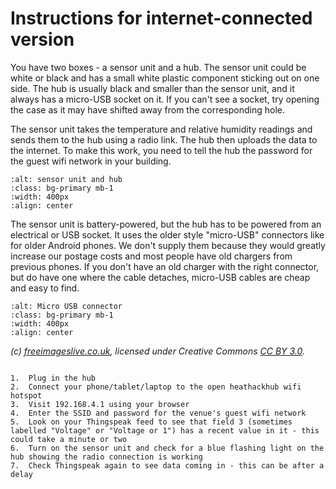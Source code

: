 # Instructions for internet-connected version

You have two boxes - a sensor unit and a hub.  The sensor unit could be white or black and has a small white plastic component sticking out on one side. The hub is usually black and smaller than the sensor unit, and it always has a micro-USB socket on it.  If you can't see a socket, try opening the case as it may have shifted away from the corresponding hole. 

The sensor unit takes the temperature and relative humidity readings and sends them to the hub using a radio link.  The hub then uploads the data to the internet.  To make this work, you need to tell the hub the password for the guest wifi network in your building.

```{image} ./images/sensor-unit-and-hub.jpg
:alt: sensor unit and hub
:class: bg-primary mb-1
:width: 400px
:align: center
```


The sensor unit is battery-powered, but the hub has to be powered from an electrical or USB socket.  It uses the older style "micro-USB" connectors like for older Android phones.  We don't supply them because they would greatly increase our postage costs and most people have old chargers from previous phones.  If you don't have an old charger with the right connector, but do have one where the cable detaches, micro-USB cables are cheap and easy to find. 

```{image} ./images/micro_usb_connector.jpg 
:alt: Micro USB connector
:class: bg-primary mb-1
:width: 400px
:align: center
``` 
*(c) <a href="http://www.freeimages.co.uk/">freeimageslive.co.uk</a>, licensed under Creative Commons <a href="https://creativecommons.org/licenses/by/3.0/">CC BY 3.0</a>.*


```{admonition} Overview for technophiles

1.	Plug in the hub
2.	Connect your phone/tablet/laptop to the open heathackhub wifi hotspot
3.	Visit 192.168.4.1 using your browser
4.	Enter the SSID and password for the venue's guest wifi network 
5.  Look on your Thingspeak feed to see that field 3 (sometimes labelled "Voltage" or "Voltage or 1") has a recent value in it - this could take a minute or two
6.  Turn on the sensor unit and check for a blue flashing light on the hub showing the radio connection is working
7.	Check Thingspeak again to see data coming in - this can be after a delay
```

<!-- Colin's preferred version 
1. Plug in the hub unit.
2. Connect your phone/tablet/laptop to the open heathack hotspot
3. Visit 192.168.4.1 using your browser.
4. Select your Wi-Fi network from the list or enter the SSID manually, then enter your Wi-Fi password.
5. Reconnect your phone/tablet/laptop to your Wi-Fi and visit the thingspeak.com link printed on the hub unit box.
6. Confirm the setup has been successful by checking for an initial reading of 1°C on the temperature graph.
7. Turn on the sensor unit: it will start transmitting automatically.
8. For the first two minutes it transmits every 10 seconds and the hub flashes a little LED when it receives the transmittion.
9. Look in the hole in the hub case and you should see a blue flash every 10 seconds which lets you check you haven't put the sensor out of range.
10. If positioning takes a while you can restart the sensor for another spell of 10 second transmissions.
11. The range will be greatest when the aerials are pointing at right angles to the direction of the other unit.
(we will have an arrow on each box so maybe we word this differently)
-->

